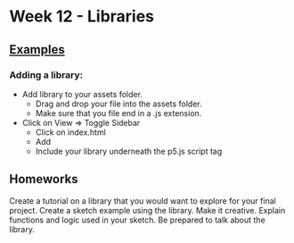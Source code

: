 # Week 12 - Libraries

## [Examples](https://github.com/zevenrodriguez/CIM540-640/tree/master/examples/p5Examples/week12)

### Adding a library:

* Add library to your assets folder.
  * Drag and drop your file into the assets folder.
  * Make sure that you file end in a .js extension.
* Click on View => Toggle Sidebar
  * Click on index.html
  * Add  <script src=”libraries/yourLibraryHere.js” type=”text/javascript”></script>
  * Include your library underneath the p5.js script tag


## Homeworks

Create a tutorial on a library that you would want to explore for your final project.  Create a sketch example using the library. Make it creative. Explain functions and logic used in your sketch. Be prepared to talk about the library.
